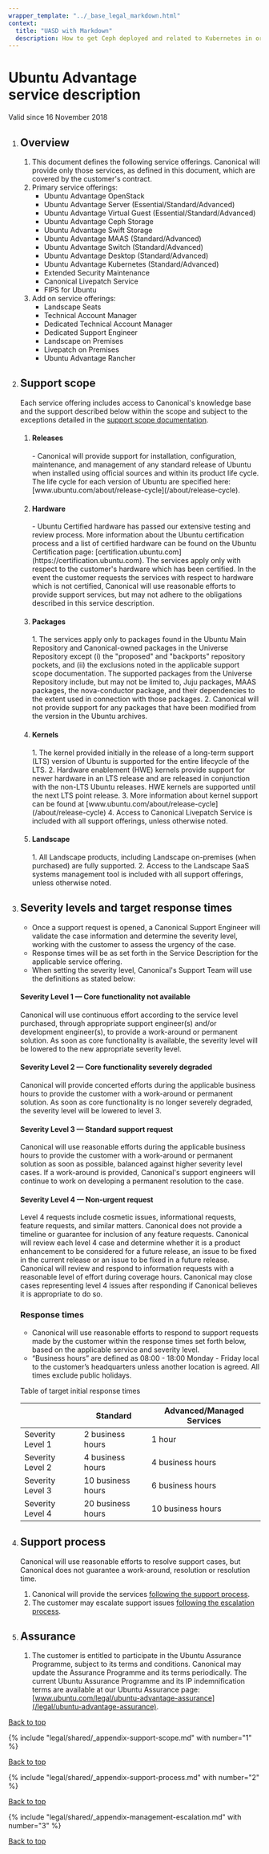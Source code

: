 ```yaml
---
wrapper_template: "../_base_legal_markdown.html"
context:
  title: "UASD with Markdown"
  description: How to get Ceph deployed and related to Kubernetes in order to have a default storage class. This allows for easy storage allocation.
---
```


# Ubuntu Advantage service description

Valid since 16 November 2018

1.  <h2><a name="uasd-overview">Overview</a></h2>

    1.  This document defines the following service offerings. Canonical will provide only those services, as defined in this document, which are covered by the customer's contract.
    2.  Primary service offerings:
        - Ubuntu Advantage OpenStack
        - Ubuntu Advantage Server (Essential/Standard/Advanced)
        - Ubuntu Advantage Virtual Guest (Essential/Standard/Advanced)
        - Ubuntu Advantage Ceph Storage
        - Ubuntu Advantage Swift Storage
        - Ubuntu Advantage MAAS (Standard/Advanced)
        - Ubuntu Advantage Switch (Standard/Advanced)
        - Ubuntu Advantage Desktop (Standard/Advanced)
        - Ubuntu Advantage Kubernetes (Standard/Advanced)
        - Extended Security Maintenance
        - Canonical Livepatch Service
        - FIPS for Ubuntu
    3.  Add on service offerings:
        - Landscape Seats
        - Technical Account Manager
        - Dedicated Technical Account Manager
        - Dedicated Support Engineer
        - Landscape on Premises
        - Livepatch on Premises
        - Ubuntu Advantage Rancher

2.  <h2><a name="uasd-support-scope">Support scope</a></h2>

    Each service offering includes access to Canonical's knowledge base and the support described below within the scope and subject to the exceptions detailed in the [support scope documentation](#appendix-support-scope).

    1.  <h4><a name="uasd-support-scope-releases">Releases</a></h4>
        - Canonical will provide support for installation, configuration, maintenance, and management of any standard release of Ubuntu when installed using official sources and within its product life cycle. The life cycle for each version of Ubuntu are specified here: [www.ubuntu.com/about/release-cycle](/about/release-cycle).
    2.  <h4><a name="uasd-support-scope-hardware">Hardware</a></h4>
        - Ubuntu Certified hardware has passed our extensive testing and review process. More information about the Ubuntu certification process and a list of certified hardware can be found on the Ubuntu Certification page: [certification.ubuntu.com](https://certification.ubuntu.com). The services apply only with respect to the customer's hardware which has been certified. In the event the customer requests the services with respect to hardware which is not certified, Canonical will use reasonable efforts to provide support services, but may not adhere to the obligations described in this service description.
    3.  <h4><a name="uasd-support-scope-packages">Packages</a></h4>
        1.  The services apply only to packages found in the Ubuntu Main Repository and Canonical-owned packages in the Universe Repository except (i) the "proposed" and "backports" repository pockets, and (ii) the exclusions noted in the applicable support scope documentation.  
            The supported packages from the Universe Repository include, but may not be limited to, Juju packages, MAAS packages, the nova-conductor package, and their dependencies to the extent used in connection with those packages.
        2.  Canonical will not provide support for any packages that have been modified from the version in the Ubuntu archives.
    4.  <h4><a name="uasd-support-scope-kernels">Kernels</a></h4>
        1.  The kernel provided initially in the release of a long-term support (LTS) version of Ubuntu is supported for the entire lifecycle of the LTS.
        2.  Hardware enablement (HWE) kernels provide support for newer hardware in an LTS release and are released in conjunction with the non-LTS Ubuntu releases. HWE kernels are supported until the next LTS point release.
        3.  More information about kernel support can be found at [www.ubuntu.com/about/release-cycle](/about/release-cycle)
        4.  Access to Canonical Livepatch Service is included with all support offerings, unless otherwise noted.
    5.  <h4><a name="uasd-support-scope-landscape">Landscape</a></h4>
        1.  All Landscape products, including Landscape on-premises (when purchased) are fully supported.
        2.  Access to the Landscape SaaS systems management tool is included with all support offerings, unless otherwise noted.

3.  <h2><a name="uasd-severity-levels">Severity levels and target response times</a></h2>

    - Once a support request is opened, a Canonical Support Engineer will validate the case information and determine the severity level, working with the customer to assess the urgency of the case.
    - Response times will be as set forth in the Service Description for the applicable service offering.
    - When setting the severity level, Canonical's Support Team will use the definitions as stated below:

    <h4>Severity Level 1 — Core functionality not available</h4>

    Canonical will use continuous effort according to the service level purchased, through appropriate support engineer(s) and/or development engineer(s), to provide a work-around or permanent solution. As soon as core functionality is available, the severity level will be lowered to the new appropriate severity level.

    <h4>Severity Level 2 — Core functionality severely degraded</h4>

    Canonical will provide concerted efforts during the applicable business hours to provide the customer with a work-around or permanent solution. As soon as core functionality is no longer severely degraded, the severity level will be lowered to level 3.

    <h4>Severity Level 3 — Standard support request</h4>

    Canonical will use reasonable efforts during the applicable business hours to provide the customer with a work-around or permanent solution as soon as possible, balanced against higher severity level cases. If a work-around is provided, Canonical's support engineers will continue to work on developing a permanent resolution to the case.

    <h4>Severity Level 4 — Non-urgent request</h4>

    Level 4 requests include cosmetic issues, informational requests, feature requests, and similar matters. Canonical does not provide a timeline or guarantee for inclusion of any feature requests. Canonical will review each level 4 case and determine whether it is a product enhancement to be considered for a future release, an issue to be fixed in the current release or an issue to be fixed in a future release. Canonical will review and respond to information requests with a reasonable level of effort during coverage hours. Canonical may close cases representing level 4 issues after responding if Canonical believes it is appropriate to do so.

    <h3>Response times</h3>

    - Canonical will use reasonable efforts to respond to support requests made by the customer within the response times set forth below, based on the applicable service and severity level.
    - “Business hours” are defined as 08:00 - 18:00 Monday - Friday local to the customer’s headquarters unless another location is agreed. All times exclude public holidays.

    Table of target initial response times

    |                  | Standard          | Advanced/Managed Services |
    | ---------------- | ----------------- | ------------------------- |
    | Severity Level 1 | 2 business hours  | 1 hour                    |
    | Severity Level 2 | 4 business hours  | 4 business hours          |
    | Severity Level 3 | 10 business hours | 6 business hours          |
    | Severity Level 4 | 20 business hours | 10 business hours         |

4.  <h2><a name="uasd-support-process">Support process</a></h2>

    Canonical will use reasonable efforts to resolve support cases, but Canonical does not guarantee a work-around, resolution or resolution time.

    1.  Canonical will provide the services [following the support process](#appendix-support-process).
    2.  The customer may escalate support issues [following the escalation process](#appendix-management-escalation).

5.  <h2><a name="uasd-assurance">Assurance</a></h2>

    1.  The customer is entitled to participate in the Ubuntu Assurance Programme, subject to its terms and conditions. Canonical may update the Assurance Programme and its terms periodically. The current Ubuntu Assurance Programme and its IP indemnification terms are available at our Ubuntu Assurance page: [www.ubuntu.com/legal/ubuntu-advantage-assurance](/legal/ubuntu-advantage-assurance).

<div class="p-top"><a href="#" class="p-top__link">Back to top</a></div>

{% include "legal/shared/_appendix-support-scope.md" with number="1" %}

<div class="p-top"><a href="#" class="p-top__link">Back to top</a></div>

{% include "legal/shared/_appendix-support-process.md" with number="2" %}

<div class="p-top"><a href="#" class="p-top__link">Back to top</a></div>

{% include "legal/shared/_appendix-management-escalation.md" with number="3" %}

<div class="p-top"><a href="#" class="p-top__link">Back to top</a></div>
